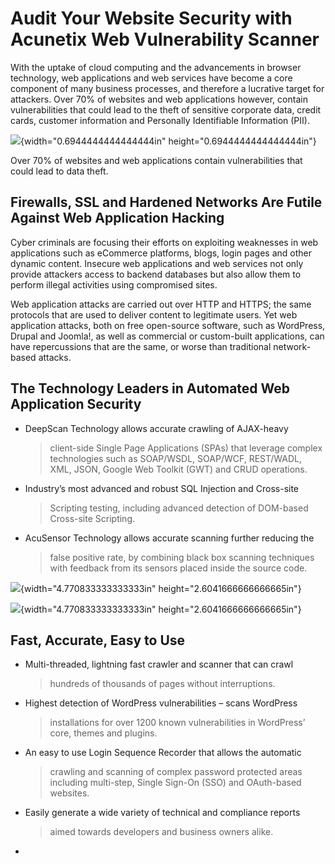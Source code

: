 **Audit Your Website Security with Acunetix Web Vulnerability Scanner**
=======================================================================

With the uptake of cloud computing and the advancements in browser
technology, web applications and web services have become a core
component of many business processes, and therefore a lucrative target
for attackers. Over 70% of websites and web applications however,
contain vulnerabilities that could lead to the theft of sensitive
corporate data, credit cards, customer information and Personally
Identifiable Information (PII).

![](media/vulnerability-scanner/index.md-images/media/image01.png){width="0.6944444444444444in"
height="0.6944444444444444in"}

Over 70% of websites and web applications contain vulnerabilities that
could lead to data theft.

**Firewalls, SSL and Hardened Networks Are Futile Against Web Application Hacking**
-----------------------------------------------------------------------------------

Cyber criminals are focusing their efforts on exploiting weaknesses in
web applications such as eCommerce platforms, blogs, login pages and
other dynamic content. Insecure web applications and web services not
only provide attackers access to backend databases but also allow them
to perform illegal activities using compromised sites.

Web application attacks are carried out over HTTP and HTTPS; the same
protocols that are used to deliver content to legitimate users. Yet web
application attacks, both on free open-source software, such as
WordPress, Drupal and Joomla!, as well as commercial or custom-built
applications, can have repercussions that are the same, or worse than
traditional network-based attacks.

**The Technology Leaders in Automated Web Application Security**
----------------------------------------------------------------

-   DeepScan Technology allows accurate crawling of AJAX-heavy
    > client-side Single Page Applications (SPAs) that leverage complex
    > technologies such as SOAP/WSDL, SOAP/WCF, REST/WADL, XML, JSON,
    > Google Web Toolkit (GWT) and CRUD operations.

-   Industry’s most advanced and robust SQL Injection and Cross-site
    > Scripting testing, including advanced detection of DOM-based
    > Cross-site Scripting.

-   AcuSensor Technology allows accurate scanning further reducing the
    > false positive rate, by combining black box scanning techniques
    > with feedback from its sensors placed inside the source code.

![](media/vulnerability-scanner/index.md-images/media/image04.jpg){width="4.770833333333333in"
height="2.6041666666666665in"}

![](media/vulnerability-scanner/index.md-images/media/image05.jpg){width="4.770833333333333in"
height="2.6041666666666665in"}

**Fast, Accurate, Easy to Use**
-------------------------------

-   Multi-threaded, lightning fast crawler and scanner that can crawl
    > hundreds of thousands of pages without interruptions.

-   Highest detection of WordPress vulnerabilities – scans WordPress
    > installations for over 1200 known vulnerabilities in WordPress’
    > core, themes and plugins.

-   An easy to use Login Sequence Recorder that allows the automatic
    > crawling and scanning of complex password protected areas
    > including multi-step, Single Sign-On (SSO) and
    > OAuth-based websites.

-   Easily generate a wide variety of technical and compliance reports
    > aimed towards developers and business owners alike.

-   
